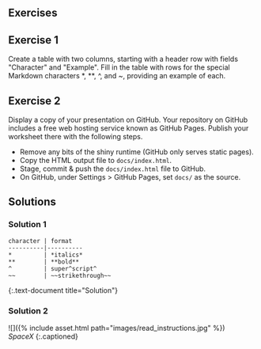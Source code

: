 ---
---

## Exercises

## Exercise 1

Create a table with two columns, starting with a header row with fields
"Character" and "Example". Fill in the table with rows for the special Markdown
characters \*, \*\*, \^, and \~, providing an example of each.

## Exercise 2

Display a copy of your presentation on GitHub. Your repository on GitHub
includes a free web hosting service known as GitHub Pages. Publish your
worksheet there with the following steps.

- Remove any bits of the shiny runtime (GitHub only serves static pages).
- Copy the HTML output file to `docs/index.html`.
- Stage, commit & push the `docs/index.html` file to GitHub.
- On GitHub, under Settings > GitHub Pages, set `docs/` as the source.

## Solutions

### Solution 1

```
character | format
----------|----------
*         | *italics*
**        | **bold**
^         | super^script^
~~        | ~~strikethrough~~
```
{:.text-document title="Solution"}


### Solution 2

![]({% include asset.html path="images/read_instructions.jpg" %})  
*SpaceX*
{:.captioned}
